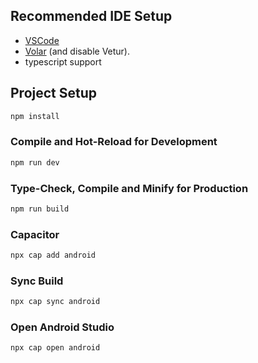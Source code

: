 ## Recommended IDE Setup

- [VSCode](https://code.visualstudio.com/)
- [Volar](https://marketplace.visualstudio.com/items?itemName=Vue.volar) (and disable Vetur).
- typescript support

## Project Setup

```sh
npm install
```
### Compile and Hot-Reload for Development

```sh
npm run dev
```
### Type-Check, Compile and Minify for Production

```sh
npm run build
```

### Capacitor

```sh
npx cap add android
```
### Sync Build

```sh
npx cap sync android
```

### Open Android Studio

```sh
npx cap open android
```
